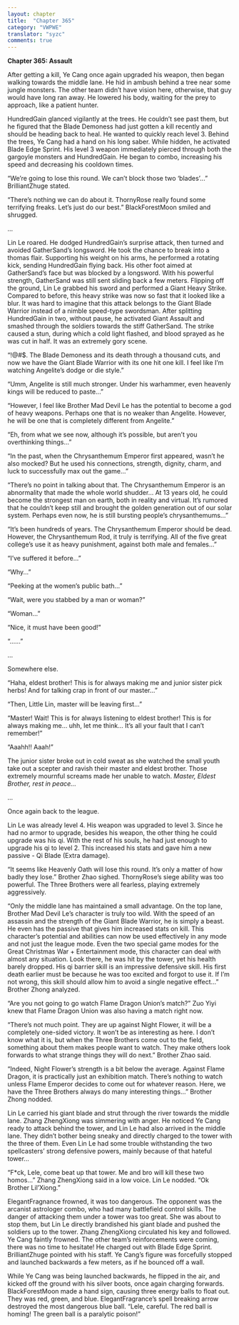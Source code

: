 ```yaml
---
layout: chapter
title:  "Chapter 365"
category: "VWPWE"
translator: "syzc"
comments: true
---
```


**Chapter 365: Assault**

After getting a kill, Ye Cang once again upgraded his weapon, then began walking towards the middle lane. He hid in ambush behind a tree near some jungle monsters. The other team didn’t have vision here, otherwise, that guy would have long ran away. He lowered his body, waiting for the prey to approach, like a patient hunter.

HundredGain glanced vigilantly at the trees. He couldn’t see past them, but he figured that the Blade Demoness had just gotten a kill recently and should be heading back to heal. He wanted to quickly reach level 3. Behind the trees, Ye Cang had a hand on his long saber. While hidden, he activated Blade Edge Sprint. His level 3 weapon immediately pierced through both the gargoyle monsters and HundredGain. He began to combo, increasing his speed and decreasing his cooldown times.

“We’re going to lose this round. We can’t block those two ‘blades’...” BrilliantZhuge stated.

“There’s nothing we can do about it. ThornyRose really found some terrifying freaks. Let’s just do our best.” BlackForestMoon smiled and shrugged.

...

Lin Le roared. He dodged HundredGain’s surprise attack, then turned and avoided GatherSand’s longsword. He took the chance to break into a thomas flair. Supporting his weight on his arms, he performed a rotating kick, sending HundredGain flying back. His other foot aimed at GatherSand’s face but was blocked by a longsword. With his powerful strength, GatherSand was still sent sliding back a few meters. Flipping off the ground, Lin Le grabbed his sword and performed a Giant Heavy Strike. Compared to before, this heavy strike was now so fast that it looked like a blur. It was hard to imagine that this attack belongs to the Giant Blade Warrior instead of a nimble speed-type swordsman. After splitting HundredGain in two, without pause, he activated Giant Assault and smashed through the soldiers towards the stiff GatherSand. The strike caused a stun, during which a cold light flashed, and blood sprayed as he was cut in half. It was an extremely gory scene.

“!@#$. The Blade Demoness and its death through a thousand cuts, and now we have the Giant Blade Warrior with its one hit one kill. I feel like I’m watching Angelite’s dodge or die style.”

“Umm, Angelite is still much stronger. Under his warhammer, even heavenly kings will be reduced to paste...”

“However, I feel like Brother Mad Devil Le has the potential to become a god of heavy weapons. Perhaps one that is no weaker than Angelite. However, he will be one that is completely different from Angelite.”

“Eh, from what we see now, although it’s possible, but aren’t you overthinking things...”

“In the past, when the Chrysanthemum Emperor first appeared, wasn’t he also mocked? But he used his connections, strength, dignity, charm, and luck to successfully max out the game...”

“There’s no point in talking about that. The Chrysanthemum Emperor is an abnormality that made the whole world shudder… At 13 years old, he could become the strongest man on earth, both in reality and virtual. It’s rumored that he couldn’t keep still and brought the golden generation out of our solar system. Perhaps even now, he is still bursting people’s chrysanthemums...”

“It’s been hundreds of years. The Chrysanthemum Emperor should be dead. However, the Chrysanthemum Rod, it truly is terrifying. All of the five great college’s use it as heavy punishment, against both male and females...”

“I’ve suffered it before...”

“Why...”

“Peeking at the women’s public bath...”

“Wait, were you stabbed by a man or woman?”

“Woman...”

“Nice, it must have been good!”

“......”

…

Somewhere else.

“Haha, eldest brother! This is for always making me and junior sister pick herbs! And for talking crap in front of our master...”

“Then, Little Lin, master will be leaving first...”

“Master! Wait! This is for always listening to eldest brother! This is for always making me… uhh, let me think… It’s all your fault that I can’t remember!”

“Aaahh!! Aaah!”

The junior sister broke out in cold sweat as she watched the small youth take out a scepter and ravish their master and eldest brother. Those extremely mournful screams made her unable to watch. *Master, Eldest Brother, rest in peace...*

...

Once again back to the league.

Lin Le was already level 4. His weapon was upgraded to level 3. Since he had no armor to upgrade, besides his weapon, the other thing he could upgrade was his qi. With the rest of his souls, he had just enough to upgrade his qi to level 2. This increased his stats and gave him a new passive - Qi Blade (Extra damage).

“It seems like Heavenly Oath will lose this round. It’s only a matter of how badly they lose.” Brother Zhao sighed. ThornyRose’s siege ability was too powerful. The Three Brothers were all fearless, playing extremely aggressively.

“Only the middle lane has maintained a small advantage. On the top lane, Brother Mad Devil Le’s character is truly too wild. With the speed of an assassin and the strength of the Giant Blade Warrior, he is simply a beast. He even has the passive that gives him increased stats on kill. This character’s potential and abilities can now be used effectively in any mode and not just the league mode. Even the two special game modes for the Great Christmas War + Entertainment mode, this character can deal with almost any situation. Look there, he was hit by the tower, yet his health barely dropped. His qi barrier skill is an impressive defensive skill. His first death earlier must be because he was too excited and forgot to use it. If I’m not wrong, this skill should allow him to avoid a single negative effect...” Brother Zhong analyzed.

“Are you not going to go watch Flame Dragon Union’s match?” Zuo Yiyi knew that Flame Dragon Union was also having a match right now.

“There’s not much point. They are up against Night Flower, it will be a completely one-sided victory. It won’t be as interesting as here. I don’t know what it is, but when the Three Brothers come out to the field, something about them makes people want to watch. They make others look forwards to what strange things they will do next.” Brother Zhao said.

“Indeed, Night Flower’s strength is a bit below the average. Against Flame Dragon, it is practically just an exhibition match. There’s nothing to watch unless Flame Emperor decides to come out for whatever reason. Here, we have the Three Brothers always do many interesting things...” Brother Zhong nodded.

Lin Le carried his giant blade and strut through the river towards the middle lane. Zhang ZhengXiong was simmering with anger. He noticed Ye Cang ready to attack behind the tower, and Lin Le had also arrived in the middle lane. They didn’t bother being sneaky and directly charged to the tower with the three of them. Even Lin Le had some trouble withstanding the two spellcasters’ strong defensive powers, mainly because of that hateful tower...

“F\*ck, Lele, come beat up that tower. Me and bro will kill these two homos...” Zhang ZhengXiong said in a low voice. Lin Le nodded. “Ok Brother Lil’Xiong.”

ElegantFragnance frowned, it was too dangerous. The opponent was the arcanist astrologer combo, who had many battlefield control skills. The danger of attacking them under a tower was too great. She was about to stop them, but Lin Le directly brandished his giant blade and pushed the soldiers up to the tower. Zhang ZhengXiong circulated his key and followed. Ye Cang faintly frowned. The other team’s reinforcements were coming, there was no time to hesitate! He charged out with Blade Edge Sprint. BrilliantZhuge pointed with his staff. Ye Cang’s figure was forcefully stopped and launched backwards a few meters, as if he bounced off a wall. 

While Ye Cang was being launched backwards, he flipped in the air, and kicked off the ground with his silver boots, once again charging forwards. BlackForestMoon made a hand sign, causing three energy balls to float out. They was red, green, and blue. ElegantFragrance’s spell breaking arrow destroyed the most dangerous blue ball. “Lele, careful. The red ball is homing! The green ball is a paralytic poison!”
